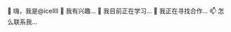 👋 嗨，我是@icellll
👀 我有兴趣...
🌱 我目前正在学习...
💞️ 我正在寻找合作...
📫 怎么联系我...

<!---
icellll/icellll is a ✨ special ✨ repository because its `README.md` (this file) appears on your GitHub profile.
You can click the Preview link to take a look at your changes.
--->
